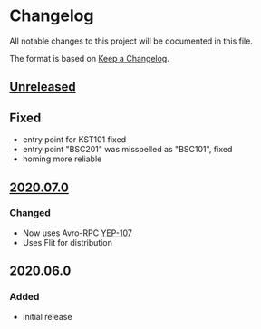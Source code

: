 # Changelog
All notable changes to this project will be documented in this file.

The format is based on [Keep a Changelog](https://keepachangelog.com/).

## [Unreleased]

## Fixed
- entry point for KST101 fixed
- entry point "BSC201" was misspelled as "BSC101", fixed
- homing more reliable

## [2020.07.0]

### Changed
- Now uses Avro-RPC [YEP-107](https://yeps.yaq.fyi/107/)
- Uses Flit for distribution

## 2020.06.0

### Added
- initial release

[Unreleased]: https://gitlab.com/yaq/yaqd-thorlabs/-/compare/v2020.07.0...master
[2020.07.0]: https://gitlab.com/yaq/yaqd-thorlabs/-/compare/v2020.06.0...v2020.07.0
